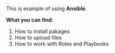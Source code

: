 This is example of using <b>Ansible</b>. 

<b>What you can find</b>:
 1. How to install pakages
 2. How to upload files
 3. How to work with Roles and Playbooks

